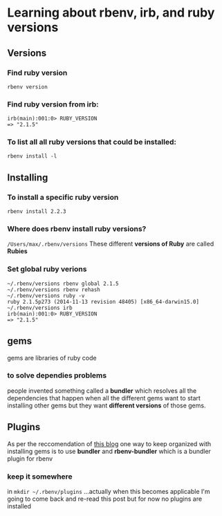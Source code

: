 # Learning about rbenv, irb,  and ruby versions

## Versions
### Find ruby version
`rbenv version`

### Find ruby version from irb:

```
irb(main):001:0> RUBY_VERSION
=> "2.1.5"
```
### To list all all ruby versions that could be installed:
`rbenv install -l`

## Installing
### To install a specific ruby version
`rbenv install 2.2.3`

### Where does rbenv install ruby versions?
`/Users/max/.rbenv/versions`
These different **versions of Ruby** are called **Rubies**

### Set global ruby verions

```
~/.rbenv/versions rbenv global 2.1.5
~/.rbenv/versions rbenv rehash
~/.rbenv/versions ruby -v
ruby 2.1.5p273 (2014-11-13 revision 48405) [x86_64-darwin15.0]
~/.rbenv/versions irb 
irb(main):001:0> RUBY_VERSION
=> "2.1.5"
```

## gems
gems are libraries of ruby code

### to solve dependies problems
people invented something called a **bundler** which resolves all the dependencies that happen when all the different gems want to start installing other gems but they want **different versions** of those gems.

## Plugins
As per the reccomendation of [this blog](http://dan.carley.co/blog/2012/02/07/rbenv-and-bundler/) one  way to keep organized with installing gems is to use **bundler** and **rbenv-bundler** which is a bundler plugin for rbenv

### keep it somewhere
in `mkdir ~/.rbenv/plugins` ...actually when this becomes applicable I'm going to come back and re-read this post but for now no plugins are installed





